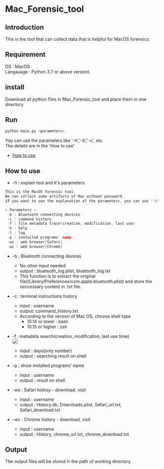 # Mac_Forensic_tool

## Introduction
This is the tool that can collect data that is helpful for MacOS forensics.

## Requirement
OS : MacOS\
Langauage : Python 3.7 or above version\

## install
Download all python files in Mac_Forensic_tool and place them in one directory

## Run
```c
python main.py <parameters>
```
You can use the parameters like '-h','-b','-c', etc.\
The details are in the 'How to use'
- [How to use](#how-to-use)

## How to use
* -h : explain tool and it's parameters
```c
This is the MacOS forensic tool.
We can collect some artifacts of Mac without password.
if you want to see the explanation of the parameters, you can use "-h".

< Parameters >
 -b : Bluetooth connecting devices
 -c : command history
 -f : file metadata trace(creation, modification, last use)
 -h : help
 -l : log
 -p : installed programs' name
 -ws : web browser[Safari]
 -wc : web browser[Chrome]
```
* -b : Bluetooth connecting devices
  * No other input needed
  * output : bluetooth_log.plist, bluetooth_log.txt
  * This function is to extract the original file(/Library/Preferences/com.apple.bluetooth.plist) and store the neccessary content in .txt file.

* -c : terminal instructions history 
  * input : username
  * output: command_history.txt
  * According to the version of Mac OS, choose shell type
    * 10.14 or lower : bash
    * 10.15 or higher : zsh
* -f : metadata search(creation, modification, last use time)\
  <img src = "https://user-images.githubusercontent.com/119034536/206067802-58e102cc-8905-4809-ac81-36cb67b81b54.png"/>
  * input : days(only number)
  * output : searching result on shell

* -p : show installed programs’ name
  * input : username
  * output : result on shell

* -ws : Safari histroy - download, visit
  * input : username
  * output : History.db, Downloads.plist, Safari_url.txt, Safari_download.txt

* -wc : Chrome history - download, visit
  * input : username
  * output : History, chrome_url.txt, chrome_download.txt

## Output
The output files will be stored in the path of working directory
